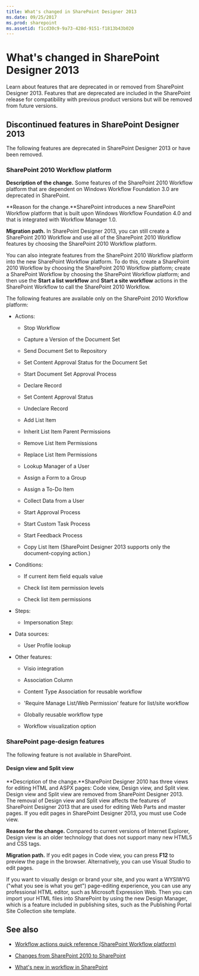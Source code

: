 ```yaml
---
title: What's changed in SharePoint Designer 2013
ms.date: 09/25/2017
ms.prod: sharepoint
ms.assetid: f1cd30c9-9a73-428d-9151-f1813b43b020
---
```



# What's changed in SharePoint Designer 2013
Learn about features that are deprecated in or removed from SharePoint Designer 2013. Features that are deprecated are included in the SharePoint release for compatibility with previous product versions but will be removed from future versions.
## Discontinued features in SharePoint Designer 2013
<a name="WhatsChangedSharePointDesigner2013_DiscontinuedFeatures"> </a>

The following features are deprecated in SharePoint Designer 2013 or have been removed.
  
    
    

### SharePoint 2010 Workflow platform
<a name="WhatsChangedSharePointDesigner2013_WorkflowPlatform"> </a>

 **Description of the change.** Some features of the SharePoint 2010 Workflow platform that are dependent on Windows Workflow Foundation 3.0 are deprecated in SharePoint.
  
    
    
 **Reason for the change.**SharePoint introduces a new SharePoint Workflow platform that is built upon Windows Workflow Foundation 4.0 and that is integrated with Workflow Manager 1.0.
  
    
    
 **Migration path.** In SharePoint Designer 2013, you can still create a SharePoint 2010 Workflow and use all of the SharePoint 2010 Workflow features by choosing the SharePoint 2010 Workflow platform.
  
    
    
You can also integrate features from the SharePoint 2010 Workflow platform into the new SharePoint Workflow platform. To do this, create a SharePoint 2010 Workflow by choosing the SharePoint 2010 Workflow platform; create a SharePoint Workflow by choosing the SharePoint Workflow platform; and then use the **Start a list workflow** and **Start a site workflow** actions in the SharePoint Workflow to call the SharePoint 2010 Workflow.
  
    
    
The following features are available only on the SharePoint 2010 Workflow platform:
  
    
    

- Actions:
    
  - Stop Workflow
    
  
  - Capture a Version of the Document Set
    
  
  - Send Document Set to Repository
    
  
  - Set Content Approval Status for the Document Set
    
  
  - Start Document Set Approval Process
    
  
  - Declare Record
    
  
  - Set Content Approval Status
    
  
  - Undeclare Record
    
  
  - Add List Item 
    
  
  - Inherit List Item Parent Permissions
    
  
  - Remove List Item Permissions
    
  
  - Replace List Item Permissions
    
  
  - Lookup Manager of a User
    
  
  - Assign a Form to a Group
    
  
  - Assign a To-Do Item
    
  
  - Collect Data from a User
    
  
  - Start Approval Process
    
  
  - Start Custom Task Process
    
  
  - Start Feedback Process
    
  
  - Copy List Item (SharePoint Designer 2013 supports only the document-copying action.)
    
  
- Conditions:
    
  - If current item field equals value
    
  
  - Check list item permission levels
    
  
  - Check list item permissions
    
  
- Steps:
    
  - Impersonation Step:
    
  
- Data sources:
    
  - User Profile lookup
    
  
- Other features:
    
  - Visio integration
    
  
  - Association Column
    
  
  - Content Type Association for reusable workflow
    
  
  - 'Require Manage List/Web Permission' feature for list/site workflow
    
  
  - Globally reusable workflow type
    
  
  - Workflow visualization option
    
  

### SharePoint page-design features
<a name="WhatsChangedSharePointDesigner2013_PageDesignFeatures"> </a>

The following feature is not available in SharePoint.
  
    
    

#### Design view and Split view
<a name="WhatsChangedSharePointDesigner2013_DesignViewSplitView"> </a>

 **Description of the change.**SharePoint Designer 2010 has three views for editing HTML and ASPX pages: Code view, Design view, and Split view. Design view and Split view are removed from SharePoint Designer 2013. The removal of Design view and Split view affects the features of SharePoint Designer 2013 that are used for editing Web Parts and master pages. If you edit pages in SharePoint Designer 2013, you must use Code view.
  
    
    
 **Reason for the change.** Compared to current versions of Internet Explorer, Design view is an older technology that does not support many new HTML5 and CSS tags.
  
    
    
 **Migration path.** If you edit pages in Code view, you can press **F12** to preview the page in the browser. Alternatively, you can use Visual Studio to edit pages.
  
    
    
If you want to visually design or brand your site, and you want a WYSIWYG ("what you see is what you get") page-editing experience, you can use any professional HTML editor, such as Microsoft Expression Web. Then you can import your HTML files into SharePoint by using the new Design Manager, which is a feature included in publishing sites, such as the Publishing Portal Site Collection site template.
  
    
    

## See also
<a name="WhatsChangedSharePointDesigner2013_AdditionalResources"> </a>


-  [Workflow actions quick reference (SharePoint Workflow platform)](workflow-actions-quick-reference-sharepoint-workflow-platform.md)
    
  
-  [Changes from SharePoint 2010 to SharePoint](http://technet.microsoft.com/en-us/library/ff607742%28v=office.15%29.aspx)
    
  
-  [What's new in workflow in SharePoint](http://technet.microsoft.com/en-us/library/jj219638%28v=office.15%29.aspx)
    
  

  
    
    

